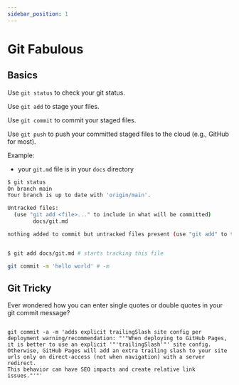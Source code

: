 ```yaml
---
sidebar_position: 1
---
```


# Git Fabulous

## Basics

Use `git status` to check your git status.

Use `git add` to stage your files.

Use `git commit` to commit your staged files.

Use `git push` to push your committed staged files to the cloud (e.g., GitHub for most).

Example:
- your `git.md` file is in your `docs` directory

```bash
$ git status                                                                                                                                                                                          
On branch main
Your branch is up to date with 'origin/main'.

Untracked files:
  (use "git add <file>..." to include in what will be committed)
        docs/git.md

nothing added to commit but untracked files present (use "git add" to track)


$ git add docs/git.md # starts tracking this file

git commit -m 'hello world' # -m 
```




## Git Tricky

Ever wondered how you can enter single quotes or double quotes in your git commit message?

```

git commit -a -m 'adds explicit trailingSlash site config per deployment warning/recommendation: "'"When deploying to GitHub Pages, it is better to use an explicit '"'trailingSlash'"' site config.
Otherwise, GitHub Pages will add an extra trailing slash to your site urls only on direct-access (not when navigation) with a server redirect.
This behavior can have SEO impacts and create relative link issues."'"'
